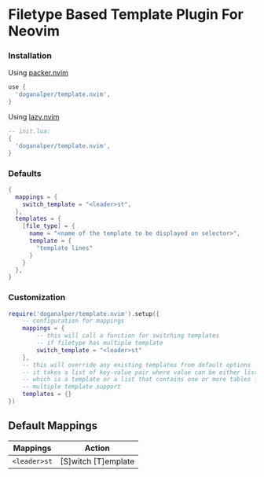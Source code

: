 # Filetype Based Template Plugin For Neovim

### Installation

Using [packer.nvim](https://github.com/wbthomason/packer.nvim)

```lua
use {
  'doganalper/template.nvim', 
}
```

Using [lazy.nvim](https://github.com/folke/lazy.nvim)

```lua
-- init.lua:
{
  'doganalper/template.nvim', 
}
```

### Defaults

```lua
{
  mappings = {
    switch_template = "<leader>st",
  },
  templates = {
    [file_type] = {
      name = "<name of the template to be displayed on selector>",
      template = {
        "template lines"
      }
    }
  },
}
```


### Customization

```lua
require('doganalper/template.nvim').setup({
    -- configuration for mappings
    mappings = {
        -- this will call a function for switching templates
        -- if filetype has multiple template
        switch_template = "<leader>st"
    },
    -- this will override any existing templates from default options
    -- it takes a list of key-value pair where value can be either list
    -- which is a template or a list that contains one or more tables for
    -- multiple template support
    templates = {}
})
```

## Default Mappings

| Mappings       | Action                                               |
|----------------|------------------------------------------------------|
| `<leader>st` |  [S]witch [T]emplate                                           |
